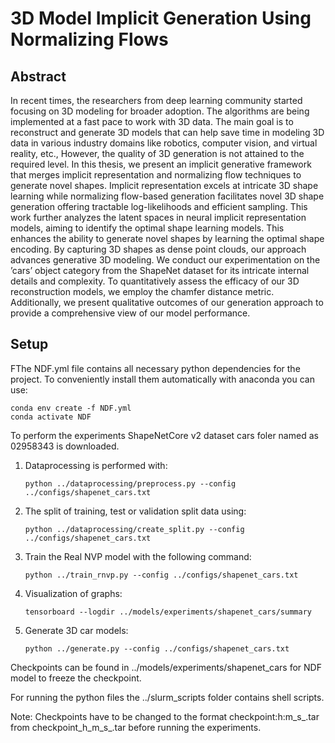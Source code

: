 # 3D Model Implicit Generation Using Normalizing Flows

## Abstract

In recent times, the researchers from deep learning community started focusing on 3D modeling for broader adoption. The algorithms are being
implemented at a fast pace to work with 3D data. The main goal is to reconstruct and generate 3D models that can help save time in modeling 3D
data in various industry domains like robotics, computer vision, and virtual
reality, etc., However, the quality of 3D generation is not attained to the
required level.
In this thesis, we present an implicit generative framework that merges implicit representation and normalizing flow techniques to generate novel shapes.
Implicit representation excels at intricate 3D shape learning while normalizing
flow-based generation facilitates novel 3D shape generation offering tractable
log-likelihoods and efficient sampling. This work further analyzes the latent
spaces in neural implicit representation models, aiming to identify the optimal
shape learning models. This enhances the ability to generate novel shapes by
learning the optimal shape encoding. By capturing 3D shapes as dense point
clouds, our approach advances generative 3D modeling.
We conduct our experimentation on the ’cars’ object category from the
ShapeNet dataset for its intricate internal details and complexity. To quantitatively assess the efficacy of our 3D reconstruction models, we employ
the chamfer distance metric. Additionally, we present qualitative outcomes
of our generation approach to provide a comprehensive view of our model
performance.

## Setup

FThe NDF.yml file contains all necessary python dependencies for the project. To conveniently install them automatically with anaconda you can use:
   ```
   conda env create -f NDF.yml
   conda activate NDF
   ```

To perform the experiments ShapeNetCore v2 dataset cars foler named as 02958343 is downloaded. 
1. Dataprocessing is performed with:
   ```
   python ../dataprocessing/preprocess.py --config ../configs/shapenet_cars.txt
   ```

2. The split of training, test or validation split data using:
   ```
   python ../dataprocessing/create_split.py --config ../configs/shapenet_cars.txt
   ```

3. Train the Real NVP model with the following command:
   ``` 
   python ../train_rnvp.py --config ../configs/shapenet_cars.txt
   ```

4. Visualization of graphs:
   ```
   tensorboard --logdir ../models/experiments/shapenet_cars/summary
   ```

5. Generate 3D car models:
   ``` 
   python ../generate.py --config ../configs/shapenet_cars.txt
   ```

Checkpoints can be found in ../models/experiments/shapenet_cars for NDF model to freeze the checkpoint.

For running the python files the ../slurm_scripts folder contains shell scripts.

Note: Checkpoints have to be changed to the format checkpoint:h:m_s_.tar from checkpoint_h_m_s_.tar before running the experiments.
